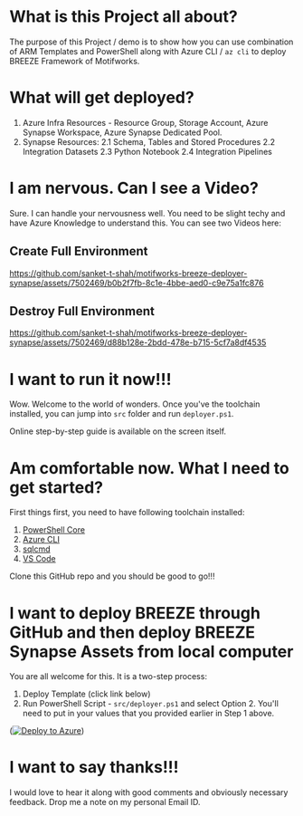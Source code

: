 # What is this Project all about?
The purpose of this Project / demo is to show how you can use combination of ARM Templates and PowerShell along with Azure CLI / `az cli` to deploy BREEZE Framework of Motifworks.

# What will get deployed?
1. Azure Infra Resources - Resource Group, Storage Account, Azure Synapse Workspace, Azure Synapse Dedicated Pool.
2. Synapse Resources:
2.1 Schema, Tables and Stored Procedures
2.2 Integration Datasets
2.3 Python Notebook
2.4 Integration Pipelines

# I am nervous. Can I see a Video?
Sure. I can handle your nervousness well. You need to be slight techy and have Azure Knowledge to understand this. You can see two Videos here:

## Create Full Environment
https://github.com/sanket-t-shah/motifworks-breeze-deployer-synapse/assets/7502469/b0b2f7fb-8c1e-4bbe-aed0-c9e75a1fc876

## Destroy Full Environment
https://github.com/sanket-t-shah/motifworks-breeze-deployer-synapse/assets/7502469/d88b128e-2bdd-478e-b715-5cf7a8df4535

# I want to run it now!!!
Wow. Welcome to the world of wonders. Once you've the toolchain installed, you can jump into `src` folder and run `deployer.ps1`.

Online step-by-step guide is available on the screen itself.

# Am comfortable now. What I need to get started?
First things first, you need to have following toolchain installed:
1. [PowerShell Core](https://github.com/PowerShell/PowerShell/releases) 
2. [Azure CLI](https://github.com/Azure/azure-cli/releases)
3. [sqlcmd](https://learn.microsoft.com/en-us/sql/tools/sqlcmd/sqlcmd-utility?view=sql-server-ver16#download-and-install-sqlcmd)
4. [VS Code](https://code.visualstudio.com/download)

Clone this GitHub repo and you should be good to go!!!

# I want to deploy BREEZE through GitHub and then deploy BREEZE Synapse Assets from local computer
You are all welcome for this. It is a two-step process:
1. Deploy Template (click link below)
2. Run PowerShell Script - `src/deployer.ps1` and select Option 2. You'll need to put in your values that you provided earlier in Step 1 above.

([![Deploy to Azure](https://aka.ms/deploytoazurebutton)](https://portal.azure.com/#create/Microsoft.Template/uri/https%3A%2F%2Fgithub.com%2Fsanket-t-shah%2Fmotifworks-breeze-deployer-synapse%2Fraw%2Fmain%2Fsrc%2Fazuredeploy.json))

# I want to say thanks!!!
I would love to hear it along with good comments and obviously necessary feedback. Drop me a note on my personal Email ID.
